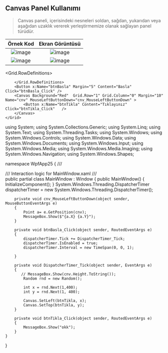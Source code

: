 ## Canvas Panel Kullanımı ##
> Canvas paneli, içerisindeki nesneleri soldan, sağdan, yukarıdan veya aşağıdan  uzaklık vererek   yerleştirmemize olanak sağlayan panel türüdür.


| Örnek Kod |Ekran Görüntüsü|
|:--------:|:----------------------------:|
|![image](https://user-images.githubusercontent.com/28144917/154909555-3823910f-dd5a-4677-8fba-84a635076d45.png)|![image](https://user-images.githubusercontent.com/28144917/154909493-1d8e9eac-3538-49fc-860d-e4297c526cfc.png)|
|![image](https://user-images.githubusercontent.com/28144917/154909925-ac2c6206-b7db-4c53-a2c1-db17221f7317.png)|![image](https://user-images.githubusercontent.com/28144917/154909887-80035876-d25b-42fc-92a1-b1862e2b9974.png)|



<Window x:Class="WpfApp25.MainWindow"
        xmlns="http://schemas.microsoft.com/winfx/2006/xaml/presentation"
        xmlns:x="http://schemas.microsoft.com/winfx/2006/xaml"
        xmlns:d="http://schemas.microsoft.com/expression/blend/2008"
        xmlns:mc="http://schemas.openxmlformats.org/markup-compatibility/2006"
        xmlns:local="clr-namespace:WpfApp25"
        mc:Ignorable="d"
        Title="MainWindow" Height="400" Width="400">
    <Grid>
        <Grid.RowDefinitions>
            <RowDefinition Height="40"/>
            <RowDefinition Height="40*"/>

        </Grid.RowDefinitions>
        <Button x:Name="btnBasla" Margin="5" Content="Basla" Click="btnBasla_Click" />
        <Canvas Background="Red"  Grid.Row="1" Grid.Column="0" Margin="10" Name="cnv" MouseLeftButtonDown="cnv_MouseLeftButtonDown" >
            <Button x:Name="btnTikla" Content="Tıklayınız" Click="btnTikla_Click"   />
        </Canvas>
    </Grid>
    
</Window>


using System;
using System.Collections.Generic;
using System.Linq;
using System.Text;
using System.Threading.Tasks;
using System.Windows;
using System.Windows.Controls;
using System.Windows.Data;
using System.Windows.Documents;
using System.Windows.Input;
using System.Windows.Media;
using System.Windows.Media.Imaging;
using System.Windows.Navigation;
using System.Windows.Shapes;

namespace WpfApp25
{
    /// <summary>
    /// Interaction logic for MainWindow.xaml
    /// </summary>
    public partial class MainWindow : Window
    {
        public MainWindow()
        {
            InitializeComponent();
        }
        System.Windows.Threading.DispatcherTimer dispatcherTimer = new System.Windows.Threading.DispatcherTimer();

        private void cnv_MouseLeftButtonDown(object sender, MouseButtonEventArgs e)
        {
            Point a= e.GetPosition(cnv);
            MessageBox.Show($"{a.X} {a.Y}");
        }

        private void btnBasla_Click(object sender, RoutedEventArgs e)
        {
            dispatcherTimer.Tick += DispatcherTimer_Tick;
            dispatcherTimer.IsEnabled = true;
            dispatcherTimer.Interval = new TimeSpan(0, 0, 1);

        }

        private void DispatcherTimer_Tick(object sender, EventArgs e)
        {
           // MessageBox.Show(cnv.Height.ToString());
            Random rnd = new Random();

            int x = rnd.Next(1,400);
            int y = rnd.Next(1, 400);

            Canvas.SetLeft(btnTikla, x);
            Canvas.SetTop(btnTikla, y);
        }

        private void btnTikla_Click(object sender, RoutedEventArgs e)
        {
            MessageBox.Show("okk");
        }
    }
}

